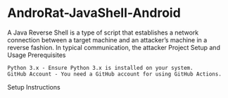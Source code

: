 # AndroRat-JavaShell-Android
A Java Reverse Shell is a type of script that establishes a network connection between a target machine and an attacker’s machine in a reverse fashion. In typical communication, the attacker 
Project Setup and Usage
Prerequisites

    Python 3.x - Ensure Python 3.x is installed on your system.
    GitHub Account - You need a GitHub account for using GitHub Actions.

Setup Instructions


